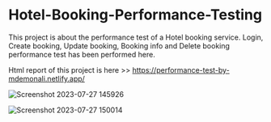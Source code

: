# Hotel-Booking-Performance-Testing
This project is about the performance test of a Hotel booking service. Login, Create booking, Update booking, Booking info and Delete booking performance test has been performed here.

Html report of this project is here >> https://performance-test-by-mdemonali.netlify.app/

![Screenshot 2023-07-27 145926](https://github.com/unrealemon/Hotel-Booking-Performance-Testing/assets/104528693/877b22ae-e0d4-47e3-a64a-751de95a2836)

![Screenshot 2023-07-27 150014](https://github.com/unrealemon/Hotel-Booking-Performance-Testing/assets/104528693/e4a7de86-564a-4e9b-9a59-f62495f8be2c)
